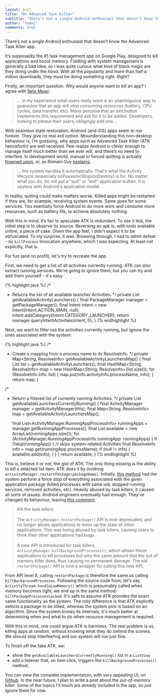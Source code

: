 ```yaml
---
layout: post
title: "On Advanced Task Killer"
subtitle: "There’s not a single Android enthusiast that doesn’t know the Advanced Task Killer app. But how does it work and what does it actually do?"
author: "Tadej"
comments: true
---
```


There’s not a single Android enthusiast that doesn’t know the Advanced Task Killer app.

It’s supposedly the #1 task management app on Google Play, designed to kill applications and boost memory. Fiddling with system management is generally a bad idea, so I was quite curious what kind of black magic are they doing under the hood. With all the popularity and more than half a million downloads, they must be doing something right. Right?

Firstly, an important question. Why would anyone want to _kill_ an app? I agree with [Reto Meier](http://blog.radioactiveyak.com/2010/05/when-to-include-exit-button-in-android.html):

> … in my experience what users really want is an unambiguous way to guarantee that an app will stop consuming resources (battery, CPU cycles, data transfer, etc). Many perceive that an exit button implements this requirement and ask for it to be added. Developers, looking to please their users, obligingly add one…

With seamless state restoration, Android (and iOS) apps seem to run forever. They give no real _exit_ notion. Misunderstanding this non-desktop behaviour is, I’m guessing, why apps such as Advanced Task Killer (ATK henceforth) are well received. Few realize Android is clever enough to manage itself much better than we ever will, and there’s no need to interfere. In development world, manual or forced quitting is actually [frowned upon](http://stackoverflow.com/a/2034238/905349), or, as Romain Guy [explains:](https://groups.google.com/d/msg/android-developers/G_D3pKnGLt0/0mFuZnjxjP4J)

>… the system handles it automatically. That's what the Activity lifecycle (especially onPause/onStop/onDestroy) is for. No matter what you do, do not put a "quit" or "exit" application button. It is useless with Android's application model.

In reality, quiting could make matters worse. Killed apps might be restarted if they are, for example, receiving system events. Same goes for some services. You esentially force Android to do more work and consume more resources, such as battery life, to achieve absolutely nothing.

With this in mind, it’s fair to speculate ATK is redundant. To see it tick, the initial step is to observe its source. Reversing an apk is, with tools available online, a piece of cake. Given the app feel, I didn’t expect it to be obfuscated. To my surprise, it was. Browsing through, I had to admit defeat - no `killProcess` invocation anywhere, which I was expecting. At least not explicitly, that is.

For fun (and no profit), let's try to recreate the app.

First, we need to get a list of all activities currently running. ATK can also extract running services. We're going to ignore them, but you can try and add them yourself - it's easy.

{% highlight java %}
/*
 * Returns the list of all available launcher Activities.
 */
private List<ResolveInfo> getAvailableActivityLaunchers() {
    final PackageManager manager = getPackageManager();
    final Intent intent = new Intent(Intent.ACTION_MAIN, null);
    intent.addCategory(Intent.CATEGORY_LAUNCHER);
    return manager.queryIntentActivities(intent, 0);
}
{% endhighlight %}

Next, we want to filter out the activities currently running, but ignore the ones associated with the system:

{% highlight java %}
/*
 * Create a mapping from a process name to its ResolveInfo.
 */
private Map<String, ResolveInfo> getAvailableActivityLaunchersMap() {
    final List<ResolveInfo> list = getAvailableActivityLaunchers();
    final HashMap<String, ResolveInfo> map = new HashMap<String, ResolveInfo>(list.size());
    for (ResolveInfo info: list) {
        map.put(info.activityInfo.processName, info);
    }
    return map;
}

/*
 * Return a filtered list of currently running Activities.
 */
private List<ResolveInfo> getAvailableLaunchersCurrentlyRunning() {
    final ActivityManager manager = getActivityManager(this);
    final Map<String, ResolveInfo> map = getAvailableActivityLaunchersMap();

    final List<ActivityManager.RunningAppProcessInfo> runningApps = manager.getRunningAppProcesses();
    final List<ResolveInfo> available = new ArrayList<ResolveInfo>(runningApps.size());
    for (ActivityManager.RunningAppProcessInfo runningApp: runningApps) {
        if (!skip(runningApp)) { // skips system-related Activities
            final ResolveInfo info = map.get(runningApp.processName);
            if (null != info) {
                available.add(info);
            }
        }
    }
    return available;
}
{% endhighlight %}

This is, believe it or not, the gist of ATK. The only thing missing is the ability to _kill_ a selected list item. ATK does it by invoking `activityManager.restartPackage(packageName)`. Initially, [this method](http://grepcode.com/file/repository.grepcode.com/java/ext/com.google.android/android/2.0_r1/android/app/ActivityManager.java#ActivityManager.restartPackage%28java.lang.String%29) had the system perform a force stop of everything associated with the given application package (killed processes with same uid, stopped running services, removed activities, etc). Heavily abused by task killers, it caused all sorts of issues. Android engineers eventually had enough. They've changed its behaviour, leaving [this comment](https://android.googlesource.com/platform/frameworks/base.git/+/03abb8179f0d912e6dabfc0e2b0f129d85066d17):

> Kill the task killers. <br/><br/> The `ActivityManager.restartPackage()` API is now deprecated, and no longer
allows applications to mess up the state of other applications.  This was
being abused by task killers, causing users to think their other applications
had bugs. <br/><br/> A new API is introduced for task killers,
`ActivityManager.killBackgroundProcesses()`, which allows these applications
to kill processes but only the same amount that the out of memory
killer does, thus causing no permanent damage.  The old `restartPackage()`
API is now a wrapper for calling this new API.

From API level 8, calling `restartPackage` is therefore the same as calling `killBackgroundProcesses`. Following the source code from, let's say, `ActivityThread.handleLowMemory()` which is presumably called when memory becomes tight, we end up in the same method: `killPackageProcessesLocked`. It's safe to assume ATK provides the exact same functionality as the system. The only difference is that ATK explicitly selects a package to be killed, whereas the system pick is based on an algorithm. Since the system knows its internals, it's much better at determining when and what to do when resource management is required.

With this in mind, one could argue ATK is harmless. The real problem is us, killing apps at random, without knowing what they do behind the scenes. We should stop interfeering and our system will run just fine.

To finish off the fake ATK, we:

- show the `getAvailableLaunchersCurrentlyRunning()` list in a `ListView`
- add a listener that, on item click, triggers the `killBackgroundProcesses()` method.

You can view the complete implementation, with very appealing UI, on [Github](https://github.com/tslamic/AndroidExamples/tree/master/TaskKiller/TaskKiller). In the near future, I plan to write a post about the _out-of-memory killer_. Some of the topics I'll touch are already included in the app, so just ignore them for now.
